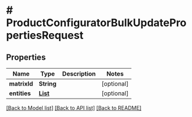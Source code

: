 # # ProductConfiguratorBulkUpdatePropertiesRequest


## Properties 


Name | Type | Description | Notes
------------ | ------------- | ------------- | -------------
**matrixId**| **String** |   | [optional]
**entities**| [**List<ProductconfiguratorpropertyBulkUpdateRequestUpdateEntity>**](ProductconfiguratorpropertyBulkUpdateRequestUpdateEntity.md) |   | [optional]


[[Back to Model list]](../../README.md#models) [[Back to API list]](../../README.md#endpoints) [[Back to README]](../../README.md)

